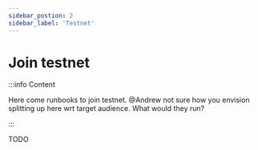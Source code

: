 ```yaml
---
sidebar_postion: 2
sidebar_label: 'Testnet'
---
```


# Join testnet

:::info Content

Here come runbooks to join testnet. @Andrew not sure how you envision splitting up here wrt target audience. What would they run?

:::

TODO